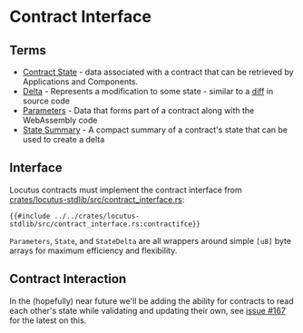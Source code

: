 # Contract Interface

## Terms

- [Contract State](glossary#contract-state) - data associated with a contract that can be retrieved by Applications and Components.
- [Delta](glossary#delta) - Represents a modification to some state - similar to a [diff](https://en.wikipedia.org/wiki/Diff) in source code
- [Parameters](glossary#parameters) - Data that forms part of a contract along with the WebAssembly code
- [State Summary](glossary#state-summary) - A compact summary of a contract's state that can be used to create a delta

## Interface

Locutus contracts must implement the contract interface from [crates/locutus-stdlib/src/contract_interface.rs](https://github.com/freenet/locutus/blob/main/crates/locutus-stdlib/src/contract_interface.rs):

```rust,no_run,noplayground
{{#include ../../crates/locutus-stdlib/src/contract_interface.rs:contractifce}}
```

`Parameters`, `State`, and `StateDelta` are all wrappers around simple `[u8]` byte arrays for maximum efficiency and flexibility.

## Contract Interaction

In the (hopefully) near future we'll be adding the ability for contracts to read each other's state while validating and updating their own, see [issue #167](https://github.com/freenet/locutus/issues/167) for the latest on this.
